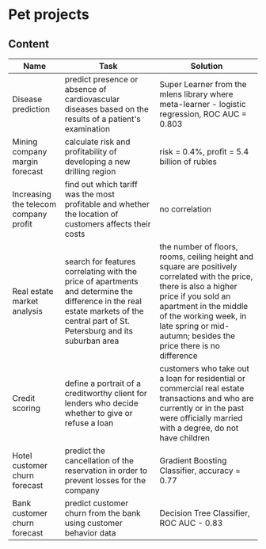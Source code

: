 # Pet projects 
## Content
| Name  | Task | Solution
| ----- | ---- | ------- |
|Disease prediction|predict presence or absence of cardiovascular diseases based on the results of a patient's examination|Super Learner from the mlens library where meta-learner - logistic regression, ROC AUC = 0.803|
|Mining company margin forecast|calculate risk and profitability of developing a new drilling region|risk = 0.4%, profit = 5.4 billion of rubles|
|Increasing the telecom company profit|find out which tariff was the most profitable and whether the location of customers affects their costs|no correlation|
|Real estate market analysis|search for features correlating with the price of apartments and determine the difference in the real estate markets of the central part of St. Petersburg and its suburban area|the number of floors, rooms, ceiling height and square are positively correlated with the price, there is also a higher price if you sold an apartment in the middle of the working week, in late spring or mid-autumn; besides the price there is no difference|
|Credit scoring|define a portrait of a creditworthy client for lenders who decide whether to give or refuse a loan|customers who take out a loan for residential or commercial real estate transactions and who are currently or in the past were officially married with a degree, do not have children|
|Hotel customer churn forecast|predict the cancellation of the reservation in order to prevent losses for the company|Gradient Boosting Classifier, accuracy = 0.77|
|Bank customer churn forecast|predict customer churn from the bank using customer behavior data|Decision Tree Classifier, ROC AUC - 0.83|
